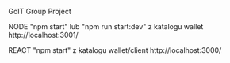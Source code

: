 GoIT Group Project

NODE "npm start" lub "npm run start:dev" z katalogu wallet http://localhost:3001/

REACT "npm start" z katalogu wallet/client http://localhost:3000/
